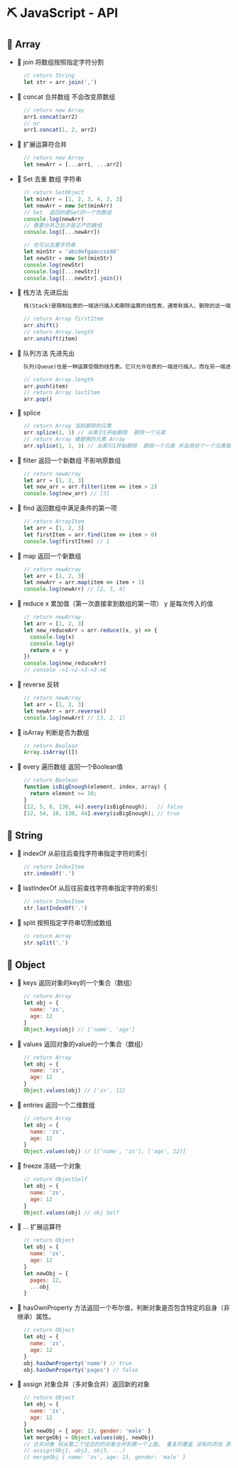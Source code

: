 # &#x26CF; JavaScript - API
## &#x1F4EF; Array
  + &#x1F334; join 将数组按照指定字符分割
    ```js
      // return String
      let str = arr.join(',')
    ```

  + &#x1F334; concat 合并数组 不会改变原数组
    ```js
      // return new Array
      arr1.concat(arr2)
      // or
      arr1.concat(1, 2, arr2)
    ```

  + &#x1F334; 扩展运算符合并
    ```js
      // return new Array
      let newArr = [...arr1, ...arr2]
    ```
    
  + &#x1F334; Set  去重  数组 字符串
    ```js
      // return SetObject
      let minArr = [1, 2, 3, 4, 2, 3]
      let newArr = new Set(minArr)
      // Set  返回的是Set的一个伪数组
      console.log(newArr)
      // 需要合并之后才是正产的数组
      console.log([...newArr])

      // 也可以去重字符串
      let minStr = 'abcdefgaaccssdd'
      let newStr = new Set(minStr)
      console.log(newStr)
      console.log([...newStr])
      console.log([...newStr].join())
    ```

  + &#x1F334; 栈方法 先进后出
    ```txt
      栈(Stack)是限制在表的一端进行插入和删除运算的线性表，通常称插入、删除的这一端为栈顶(Top)，另一端为栈底(Bottom)。先进后出。top= -1时为空栈，top=0只能说明栈中只有一个元素，并且元素进栈时top应该自增
    ```
    ```js
      // return Array firstItem
      arr.shift()
      // return Array.length
      arr.unshift(item)
    ```

  + &#x1F334; 队列方法 先进先出
    ```txt
      队列(Queue)也是一种运算受限的线性表。它只允许在表的一端进行插入，而在另一端进行删除。允许删除的一端称为队头(front)，允许插入的一端称为队尾(rear)。先进先出。
    ```
    ```js
      // return Array.length
      arr.push(item)
      // return Array lastItem
      arr.pop()
    ```

  + &#x1F334; splice
    ```js
      // return Array 当前删除的元素
      arr.splice(1, 1) // 从索引1开始删除  删除一个元素
      // return Array 被替换的元素 Array
      arr.splice(1, 1, 3) // 从索引1开始删除  删除一个元素 并且用另个一个元素替换
    ```

  + &#x1F334; filter 返回一个新数组 不影响原数组
    ```js
      // return newArray
      let arr = [1, 2, 3]
      let new_arr = arr.filter(item => item > 2)
      console.log(new_arr) // [3]
    ```

  + &#x1F334; find 返回数组中满足条件的第一项
    ```js
      // return ArrayItem
      let arr = [1, 2, 3]
      let firstItem = arr.find(item => item > 0)
      console.log(firstItem) // 1
    ```

  + &#x1F334; map 返回一个新数组
    ```js
      // return newArray
      let arr = [1, 2, 3]
      let newArr = arr.map(item => item + 1)
      console.log(newArr) // [2, 3, 4]
    ```

  + &#x1F334; reduce x 累加值（第一次直接拿到数组的第一项）  y 是每次传入的值
    ```js
      // return newArray
      let arr = [1, 2, 3]
      let new_reduceArr = arr.reduce((x, y) => { 
        console.log(x)
        console.log(y)
        return x + y
      })
      console.log(new_reduceArr)
      // console ->1->2->3->3->6
    ```

  + &#x1F334; reverse 反转
    ```js
      // return newArray
      let arr = [1, 2, 3]
      let newArr = arr.reverse()
      console.log(newArr) // [3, 2, 1]
    ```

  + &#x1F334; isArray 判断是否为数组
    ```js
      // return Boolean
      Array.isArray([])
    ```

  + &#x1F334; every 遍历数组 返回一个Boolean值
    ```js
      // return Boolean
      function isBigEnough(element, index, array) {
        return element >= 10;
      }
      [12, 5, 8, 130, 44].every(isBigEnough);   // false
      [12, 54, 18, 130, 44].every(isBigEnough); // true
    ```
    
## &#x1F4EF; String
  + &#x1F334; indexOf 从前往后查找字符串指定字符的索引
    ```js
      // return IndexItem
      str.indexOf('.')
    ```

  + &#x1F334; lastIndexOf 从后往前查找字符串指定字符的索引
    ```js
      // return IndexItem
      str.lastIndexOf('.')
    ```

  + &#x1F334; split 按照指定字符串切割成数组
    ```js
      // return Array
      str.split('.')
    ```

## &#x1F4EF; Object
  + &#x1F334; keys 返回对象的key的一个集合（数组）
    ```js
      // return Array
      let obj = {
        name: 'zs',
        age: 12
      }
      Object.keys(obj) // ['name', 'age']
    ```
  
  + &#x1F334; values 返回对象的value的一个集合（数组）
    ```js
      // return Array
      let obj = {
        name: 'zs',
        age: 12
      }
      Object.values(obj) // ['zs', 12]
    ```
  
  + &#x1F334; entries 返回一个二维数组
    ```js
      // return Array
      let obj = {
        name: 'zs',
        age: 12
      }
      Object.values(obj) // [['name', 'zs'], ['age', 12]]
    ```
  
  + &#x1F334; freeze 冻结一个对象
    ```js
      // return ObjectSelf
      let obj = {
        name: 'zs',
        age: 12
      }
      Object.values(obj) // obj Self
    ```
  
  + &#x1F334; ... 扩展运算符
    ```js
      // return Object
      let obj = {
        name: 'zs',
        age: 12
      }
      let newObj = {
        pages: 12,
        ...obj
      }
    ```

  + &#x1F334; hasOwnProperty 方法返回一个布尔值，判断对象是否包含特定的自身（非继承）属性。
    ```js
      // return Object
      let obj = {
        name: 'zs',
        age: 12
      }
      obj.hasOwnProperty('name') // true
      obj.hasOwnProperty('pages') // false
    ```

  + &#x1F334; assign 对象合并（多对象合并）返回新的对象
    ```js
      // return Object
      let obj = {
        name: 'zs',
        age: 12
      }
      let newObj = { age: 13, gender: 'male' }
      let mergeObj = Object.values(obj, newObj)
      // 合并对象 将从第二个往后的的对象合并到第一个上面， 重复的覆盖 没有的添加 原有的保留
      // assign(Obj1, obj2, obj3, ...)
      // mergeObj { name: 'zs', age: 13, gender: 'male' } 
    ```

